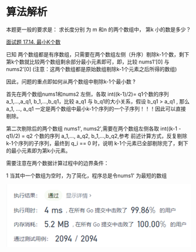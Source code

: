 算法解析
==========

本题更一般的要求是： 求长度分别 为 m 和n 的两个数组中， 第k 小的数是多少？

[面试题 17.14. 最小K个数](https://leetcode-cn.com/problems/smallest-k-lcci/)

已知 两个数组都是有序数组，只需要在两个数组左侧（升序）剔除k-1个数，剩下第k个数就比较两个数组剩余部分最小元素即可，即，比较 nums1'[0] 与 nums2'[0] (注意：这两个数组都是原始数组剔除k-1个元素之后所得的数组)

因此，问题的重点即如何从两个数组中剔除k-1个最小数 ?

首先在两个数组nums1和nums2 左侧，各取 int((k-1)/2)= q1个数的序列 a_1,...,a_q1, b_1,...,b_q1，比较 a_q1 与 b_q1的大小关系，假设 b_q1 > a_q1 , 那么 a_1, ..., a_q1 一定是两个数组中最小k-1个序列的一个子序列！！！因此可以直接剔除。

第二次剔除后的两个数组 nums1', nums2',需要在两个数组左侧各取 int((k-1 - q1)/2) = q2 个数的序列 a_1,..., a_q2, b_1,...,b_q2,参考 前述计算方式，反复剔除k-1个序列的子序列，最终到 q_i == 0 时，说明 k-1个元素已全部剔除完了，剩下的最小元素即为第k小元素。

需要注意在两个数据计算过程中的边界条件：

1 当其中一个数组为空时，为了简化，程序总是令nums1' 为最短的数组






![结果](leetcode.jpg)

